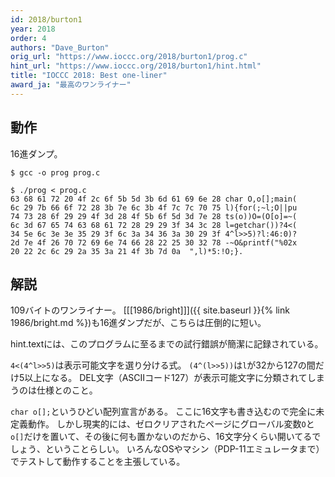 ```yaml
---
id: 2018/burton1
year: 2018
order: 4
authors: "Dave_Burton"
orig_url: "https://www.ioccc.org/2018/burton1/prog.c"
hint_url: "https://www.ioccc.org/2018/burton1/hint.html"
title: "IOCCC 2018: Best one-liner"
award_ja: "最高のワンライナー"
---
```


## 動作

16進ダンプ。

```
$ gcc -o prog prog.c

$ ./prog < prog.c
63 68 61 72 20 4f 2c 6f 5b 5d 3b 6d 61 69 6e 28 char O,o[];main(
6c 29 7b 66 6f 72 28 3b 7e 6c 3b 4f 7c 7c 70 75 l){for(;~l;O||pu
74 73 28 6f 29 29 4f 3d 28 4f 5b 6f 5d 3d 7e 28 ts(o))O=(O[o]=~(
6c 3d 67 65 74 63 68 61 72 28 29 29 3f 34 3c 28 l=getchar())?4<(
34 5e 6c 3e 3e 35 29 3f 6c 3a 34 36 3a 30 29 3f 4^l>>5)?l:46:0)?
2d 7e 4f 26 70 72 69 6e 74 66 28 22 25 30 32 78 -~O&printf("%02x
20 22 2c 6c 29 2a 35 3a 21 4f 3b 7d 0a  ",l)*5:!O;}.
```

## 解説

109バイトのワンライナー。
[[[1986/bright]]]({{ site.baseurl }}{% link 1986/bright.md %})も16進ダンプだが、こちらは圧倒的に短い。

hint.textには、このプログラムに至るまでの試行錯誤が簡潔に記録されている。

`4<(4^l>>5)`は表示可能文字を選り分ける式。
`(4^(l>>5))`は`l`が32から127の間だけ5以上になる。
DEL文字（ASCIIコード127）が表示可能文字に分類されてしまうのは仕様とのこと。

`char o[];`というひどい配列宣言がある。
ここに16文字も書き込むので完全に未定義動作。
しかし現実的には、ゼロクリアされたページにグローバル変数`O`と`o[]`だけを置いて、その後に何も置かないのだから、16文字分くらい開いてるでしょう、ということらしい。
いろんなOSやマシン（PDP-11エミュレータまで）でテストして動作することを主張している。
